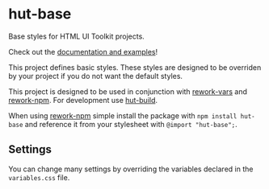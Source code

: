 # hut-base

Base styles for HTML UI Toolkit projects.

Check out the [documentation and examples](http://conradz.github.io/hut-base/)!

This project defines basic styles. These styles are designed to be overriden by
your project if you do not want the default styles.

This project is designed to be used in conjunction with
[rework-vars](https://github.com/visionmedia/rework-vars) and
[rework-npm](https://github.com/conradz/rework-npm). For development use
[hut-build](https://github.com/conradz/hut-build).

When using [rework-npm](https://github.com/conradz/rework-npm) simple install
the package with `npm install hut-base` and reference it from your stylesheet
with `@import "hut-base";`.

## Settings

You can change many settings by overriding the variables declared in the
`variables.css` file.